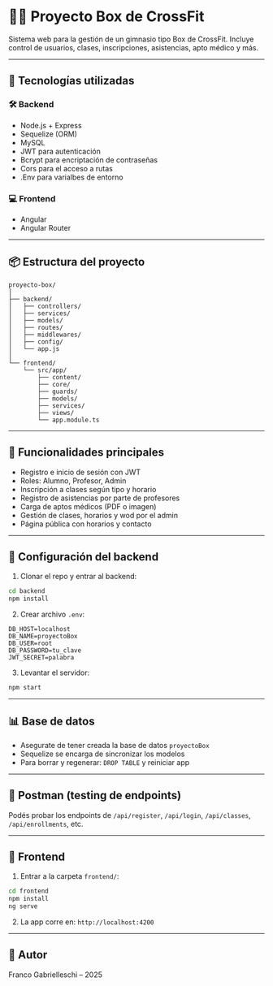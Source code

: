 # 🏋️‍♂️ Proyecto Box de CrossFit

Sistema web para la gestión de un gimnasio tipo Box de CrossFit. Incluye control de usuarios, clases, inscripciones, asistencias, apto médico y más.

---

## 🚀 Tecnologías utilizadas

### 🛠 Backend
- Node.js + Express
- Sequelize (ORM)
- MySQL
- JWT para autenticación
- Bcrypt para encriptación de contraseñas
- Cors para el acceso a rutas
- .Env para varialbes de entorno


### 💻 Frontend
- Angular
- Angular Router


---

## 📦 Estructura del proyecto

```
proyecto-box/
│
├── backend/
│   ├── controllers/
│   ├── services/
│   ├── models/
│   ├── routes/
│   ├── middlewares/
│   ├── config/
│   └── app.js
│
└── frontend/
    └── src/app/
        ├── content/
        ├── core/
        ├── guards/
        ├── models/
        ├── services/
        ├── views/
        └── app.module.ts
```

---

## 📌 Funcionalidades principales

- Registro e inicio de sesión con JWT
- Roles: Alumno, Profesor, Admin
- Inscripción a clases según tipo y horario
- Registro de asistencias por parte de profesores
- Carga de aptos médicos (PDF o imagen)
- Gestión de clases, horarios y wod por el admin
- Página pública con horarios y contacto

---

## 🔑 Configuración del backend

1. Clonar el repo y entrar al backend:

```bash
cd backend
npm install
```

2. Crear archivo `.env`:

```env
DB_HOST=localhost
DB_NAME=proyectoBox
DB_USER=root
DB_PASSWORD=tu_clave
JWT_SECRET=palabra
```

3. Levantar el servidor:

```bash
npm start
```

---

## 📊 Base de datos

- Asegurate de tener creada la base de datos `proyectoBox`
- Sequelize se encarga de sincronizar los modelos
- Para borrar y regenerar: `DROP TABLE` y reiniciar app

---

## 🧪 Postman (testing de endpoints)

Podés probar los endpoints de `/api/register`, `/api/login`, `/api/classes`, `/api/enrollments`, etc.

---

## 📍 Frontend

1. Entrar a la carpeta `frontend/`:

```bash
cd frontend
npm install
ng serve
```

2. La app corre en: `http://localhost:4200`

---


## 🏁 Autor

Franco Gabrielleschi – 2025
